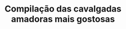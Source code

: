 ---
layout: post
title: Compilação das cavalgadas amadoras mais gostosas
thumb: compilacao-das-cavalgadas-amadoras-mais-gostosas
duration: "06:57"
permalink: /:title
video: https://www.xvideos.com/embedframe/55896147
categories: bunda, brasileiras, bumbum, gozando, pau, gemendo, sentadas
---